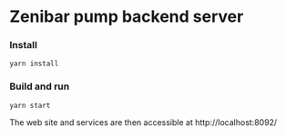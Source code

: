 # Zenibar pump backend server

### Install
```commandline
yarn install
```

### Build and run
```shell
yarn start
```

The web site and services are then accessible at http://localhost:8092/
